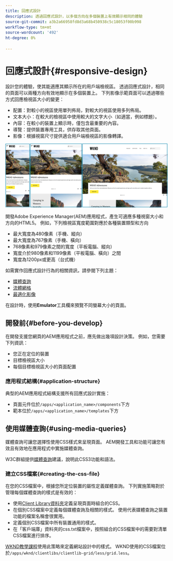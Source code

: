 ```yaml
---
title: 回應式設計
description: 透過回應式設計，以多個方向在多個裝置上有效顯示相同的體驗
source-git-commit: a3b2a66958fd8d3a68b450938c5c18053f00b998
workflow-type: tm+mt
source-wordcount: '492'
ht-degree: 0%

---
```



# 回應式設計{#responsive-design}

設計您的體驗，使其能適應其顯示所在的用戶端檢視區。 透過回應式設計，相同的頁面可以兩種方向有效地顯示在多個裝置上。 下列影像示範頁面可以透過哪些方式回應檢視區大小的變更：

* 配置：對較小的視區使用單列佈局，對較大的視區使用多列佈局。
* 文本大小：在較大的檢視區中使用較大的文字大小（如適當，例如標題）。
* 內容：在較小的裝置上顯示時，僅包含最重要的內容。
* 導覽：提供裝置專用工具，供存取其他頁面。
* 影像：根據視窗尺寸提供適合用戶端檢視區的影像轉譯。

![回應式設計範例](assets/responsive-example.png)

開發Adobe Experience Manager(AEM)應用程式，產生可適應多種視窗大小和方向的HTML5。 例如，下列檢視區寬度範圍對應於各種裝置類型和方向

* 最大寬度為480像素（手機、縱向）
* 最大寬度為767像素（手機、橫向）
* 768像素和979像素之間的寬度（平板電腦、縱向）
* 寬度介於980像素和1199像素（平板電腦、橫向）之間
* 寬度為1200px或更高（台式機）

如需實作回應式設計行為的相關資訊，請參閱下列主題：

* [媒體查詢](#using-media-queries)
* [流體網格](#developing-a-fluid-grid)
* [最適化影像](#using-adaptive-images)

在設計時，使用&#x200B;**Emulator**&#x200B;工具欄來預覽不同螢幕大小的頁面。

## 開發前{#before-you-develop}

在開發支援您網頁的AEM應用程式之前，應先做出幾項設計決策。 例如，您需要下列資訊：

* 您正在定位的裝置
* 目標檢視區大小
* 每個目標檢視區大小的頁面配置

### 應用程式結構{#application-structure}

典型的AEM應用程式結構支援所有回應式設計實施：

* 頁面元件位於`/apps/<application_name>/components`下方
* 範本位於`/apps/<application_name>/templates`下方

## 使用媒體查詢{#using-media-queries}

媒體查詢可讓您選擇性使用CSS樣式來呈現頁面。 AEM開發工具和功能可讓您有效且有效地在應用程式中實施媒體查詢。

W3C群組提供[媒體查詢](https://www.w3.org/TR/css3-mediaqueries/)建議，說明此CSS3功能和語法。

### 建立CSS檔案{#creating-the-css-file}

在您的CSS檔案中，根據您所定位裝置的屬性定義媒體查詢。 下列實施策略對於管理每個媒體查詢的樣式是有效的：

* 使用[Client Library資料夾](clientlibs.md)定義呈現頁面時組合的CSS。
* 在個別CSS檔案中定義每個媒體查詢及相關的樣式。 使用代表媒體查詢之裝置功能的檔案名稱會很實用。
* 定義個別CSS檔案中所有裝置通用的樣式。
* 在「客戶端庫」資料夾的css.txt檔案中，按照組合的CSS檔案中的需要對清單CSS檔案進行排序。

[WKND教學課程](develop-wknd-tutorial.md)使用此策略來定義網站設計中的樣式。 WKND使用的CSS檔案位於`/apps/wknd/clientlibs/clientlib-grid/less/grid.less`。
